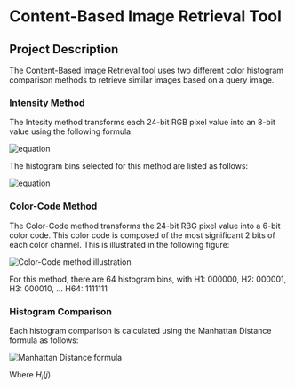 # Content-Based Image Retrieval Tool
## Project Description
The Content-Based Image Retrieval tool uses two different color histogram comparison methods to retrieve similar images based on a query image. 
### Intensity Method
The Intesity method transforms each 24-bit RGB pixel value into an 8-bit value using the following formula:

![equation](https://latex.codecogs.com/svg.image?I&space;=&space;0.299R&space;&plus;&space;0.587G&space;&plus;&space;0.114B)


The histogram bins selected for this method are listed as follows:

![equation](https://latex.codecogs.com/svg.image?H_1:&space;I&space;\epsilon&space;[0,10\);&space;H_2:&space;I&space;\epsilon&space;[10,20\);&space;H_3:&space;I&space;\epsilon&space;[20,30\)&space;...&space;H_{25}:&space;I&space;\epsilon&space;[240,&space;255];)

### Color-Code Method
The Color-Code  method transforms the 24-bit RBG pixel value into a 6-bit color code. This color code is composed of the most significant 2 bits of each color channel. This is illustrated in the following figure:

![Color-Code method illustration](https://i.imgur.com/bD55xHP.png)

For this method, there are 64 histogram bins, with H1: 000000, H2: 000001, H3: 000010, ... H64: 1111111

### Histogram Comparison
Each histogram comparison is calculated using the Manhattan Distance formula as follows:

![Manhattan Distance formula](https://i.imgur.com/MQMUdVe.png)

Where $H_i(j)$
